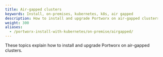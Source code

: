 ```yaml
---
title: Air-gapped clusters
keywords: Install, on-premises, kubernetes, k8s, air gapped
description: How to install and upgrade Portworx on air-gapped clusters
weight: 300
aliases:
  - /portworx-install-with-kubernetes/on-premise/airgapped/
---
```


These topics explain how to install and upgrade Portworx on air-gapped clusters.